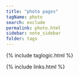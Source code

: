 ```yaml
---
title: "photo pages"
tagName: photo 
search: exclude
permalink: photo.html
sidebar: note_sidebar
folder: tags
---
```

{% include taglogic.html %}

{% include links.html %}
